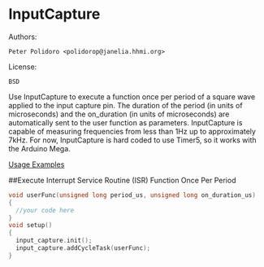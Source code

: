 InputCapture
============

Authors:

    Peter Polidoro <polidorop@janelia.hhmi.org>

License:

    BSD

Use InputCapture to execute a function once per period of a square
wave applied to the input capture pin. The duration of the period (in
units of microseconds) and the on_duration (in units of microseconds)
are automatically sent to the user function as
parameters. InputCapture is capable of measuring frequencies from less
than 1Hz up to approximately 7kHz. For now, InputCapture is hard coded
to use Timer5, so it works with the Arduino Mega.

[Usage Examples](./examples)

##Execute Interrupt Service Routine (ISR) Function Once Per Period

```cpp
void userFunc(unsigned long period_us, unsigned long on_duration_us)
{
  //your code here
}
void setup()
{
  input_capture.init();
  input_capture.addCycleTask(userFunc);
}
```
